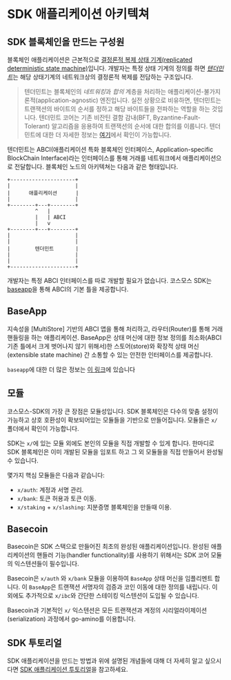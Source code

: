 # SDK 애플리케이션 아키텍쳐

## SDK 블록체인을 만드는 구성원

블록체인 애플리케이션은 근본적으로 [결정론적 복제 상태 기계(replicated deterministic state machine)](https://ko.wikipedia.org/wiki/%EC%83%81%ED%83%9C_%EA%B8%B0%EA%B3%84_%EB%B3%B5%EC%A0%9C)입니다. 개발자는 특정 상태 기계의 정의를 하면 [*텐더민트*](https://tendermint.com/docs/introduction/introduction.html)는 해당 상태기계의 네트워크상의 결정론적 복제를 전담하는 구조입니다.

>텐더민트는 블록체인의 *네트워킹*과 *합의* 계층을 처리하는 애플리케이션-불가지론적(application-agnostic) 엔진입니다. 실전 상황으로 비유하면, 텐더민트는 트랜잭션의 바이트의 순서를 정하고 해당 바이트들을 전파하는 역할을 하는 것입니다. 텐더민트 코어는 기존 비잔틴 결함 감내(BFT, Byzantine-Fault-Tolerant) 알고리즘을 응용하여 트랜잭션의 순서에 대한 합의를 이룹니다. 텐더민트에 대한 더 자세한 정보는 [여기](https://tendermint.com/docs/introduction/introduction.html)에서 확인이 가능합니다.

텐더민트는 ABCI(애플리케이션 특화 블록체인 인터페이스, Application-specific BlockChain Interface)라는 인터페이스를 통해 거래를 네트워크에서 애플리케이션으로 전달합니다. 블록체인 노드의 아키텍쳐는 다음과 같은 형태입니다.


```
+---------------------+
|                     |
|      애플리케이션      |
|                     |
+--------+---+--------+
         ^   |
         |   | ABCI
         |   v
+--------+---+--------+
|                     |
|                     |
|        텐더민트       |
|                     |
|                     |
+---------------------+
```

개발자는 특정 ABCI 인터페이스를 따로 개발할 필요가 없습니다. 코스모스 SDK는 [baseapp](#baseapp)을 통해 ABCI의 기본 틀을 제공합니다.

## BaseApp

지속성을 [MultiStore] 기반의 ABCI 앱을 통해 처리하고, 라우터(Router)를 통해 거래 핸들링을 하는 애플리케이션. BaseApp은 상태 머신에 대한 정보 정의를 최소화(ABCI 기존 틀에서 크게 벗어나지 않기 위해서)한 스토어(store)와 확장적 상태 머신(extensible state machine) 간 소통할 수 있는 안전한 인터페이스를 제공합니다.

`baseapp`에 대한 더 많은 정보는 [이 링크](../reference/baseapp.md)에 있습니다

## 모듈

코스모스-SDK의 가장 큰 장점은 모듈성입니다. SDK 블록체인은 다수의 맞춤 설정이 가능하고 상호 호환성이 확보되어있는 모듈들을 기반으로 만들어집니다. 모듈들은 `x/` 폴더에서 확인이 가능합니다.

SDK는 `x/`에 있는 모듈 외에도 본인의 모듈을 직접 개발할 수 있게 합니다. 한마디로 SDK 블록체인은 이미 개발된 모듈을 임포트 하고 그 외 모듈들을 직접 만들어서 완성될 수 있습니다.

몇가지 핵심 모듈들은 다음과 같습니다:

- `x/auth`: 계정과 서명 관리.
- `x/bank`: 토큰 허용과 토큰 이동.
- `x/staking` + `x/slashing`: 지분증명 블록체인을 만들때 이용.

## Basecoin

Basecoin은 SDK 스택으로 만들어진 최초의 완성된 애플리케이션입니다. 완성된 애플리케이션의 핸들러 기능(handler functionality)를 사용하기 위해서는 SDK 코어 모듈의 익스텐션들이 필수입니다.

Basecoin은 `x/auth` 와 `x/bank` 모듈을 이용하여 `BaseApp` 상태 머신을 임플리멘트 합니다. 이 `BaseApp`은 트랜잭션 서명자의 검증과 코인 이동에 대한 정의를 내립니다. 이 외에도 추가적으로 `x/ibc`와 간단한 스테이킹 익스텐션이 도입될 수 있습니다.

Basecoin과 기본적인 `x/` 익스텐션은 모든 트랜잭션과 계정의 시리얼라이제이션(serialization) 과정에서 go-amino를 이용합니다.

## SDK 투토리얼

SDK 애플리케이션을 만드는 방법과 위에 설명된 개념들에 대해 더 자세히 알고 싶으시다면 [SDK 애플리케이션 투토리얼](https://github.com/cosmos/sdk-application-tutorial)을 참고하세요.

